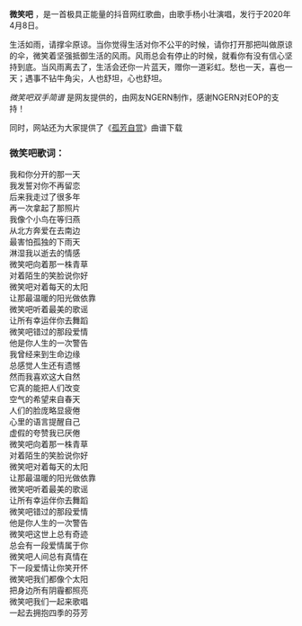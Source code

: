 

**微笑吧** ，是一首极具正能量的抖音网红歌曲，由歌手杨小壮演唱，发行于2020年4月8日。

生活如雨，请撑伞原谅。当你觉得生活对你不公平的时候，请你打开那把叫做原谅的伞，微笑着坚强抵御生活的风雨。风雨总会有停止的时候，就看你有没有信心坚持到底。当风雨离去了，生活会还你一片蓝天，赠你一道彩虹。愁也一天，喜也一天；遇事不钻牛角尖，人也舒坦，心也舒坦。

_微笑吧双手简谱_ 是网友提供的，由网友NGERN制作，感谢NGERN对EOP的支持！

同时，网站还为大家提供了《[孤芳自赏](Music-10894-孤芳自赏-我承认我自卑我真的很怕黑-抖音热歌.html "孤芳自赏")》曲谱下载

### 微笑吧歌词：

我和你分开的那一天  
我发誓对你不再留恋  
后来我走过了很多年  
再一次拿起了那照片  
我像个小鸟在等归燕  
从北方奔爱在去南边  
最害怕孤独的下雨天  
淋湿我以逝去的情感  
微笑吧向着那一株青草  
对着陌生的笑脸说你好  
微笑吧对着每天的太阳  
让那最温暖的阳光做依靠  
微笑吧听着最美的歌谣  
让所有幸运伴你去舞蹈  
微笑吧错过的那段爱情  
他是你人生的一次警告  
我曾经来到生命边缘  
总感觉人生还有遗憾  
然而我喜欢这大自然  
它真的能把人们改变  
空气的希望来自春天  
人们的脸庞略显疲倦  
心里的语言提醒自己  
虚假的夸赞我已厌倦  
微笑吧向着那一株青草  
对着陌生的笑脸说你好  
微笑吧对着每天的太阳  
让那最温暖的阳光做依靠  
微笑吧听着最美的歌谣  
让所有幸运伴你去舞蹈  
微笑吧错过的那段爱情  
他是你人生的一次警告  
微笑吧这世上总有奇迹  
总会有一段爱情属于你  
微笑吧人间总有真情在  
下一段爱情让你笑开怀  
微笑吧我们都像个太阳  
把身边所有阴霾都照亮  
微笑吧我们一起来歌唱  
一起去拥抱四季的芬芳

